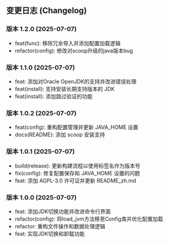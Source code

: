 
## 变更日志 (Changelog)

### 版本 1.2.0 (2025-07-07)

- feat(func): 移除冗余导入并添加配置加载逻辑
- refactor(config): 修改对scoop升级的java版本bug

### 版本 1.1.0 (2025-07-07)

- feat: 添加对Oracle OpenJDK的支持并改进错误处理
- feat(install): 支持安装长期支持版本的 JDK
- feat(install): 添加跳过验证的功能

### 版本 1.0.2 (2025-07-07)

- feat(config): 重构配置管理并更新 JAVA_HOME 设置
- docs(README): 添加 scoop 安装支持

### 版本 1.0.1 (2025-07-07)

- build(release): 更新构建流程以使用标签名作为版本号
- fix(config): 修复配置保存和 JAVA_HOME 设置的问题
- feat: 添加 AGPL-3.0 许可证并更新 README_zh.md

### 版本 1.0.0 (2025-07-07)

- feat: 添加JDK切换功能并改进命令行界面
- refactor(config): 将load_jvm方法移至Config类并优化配置加载
- refactor: 重构文件操作和数据处理逻辑
- feat: 实现JDK切换和卸载功能
